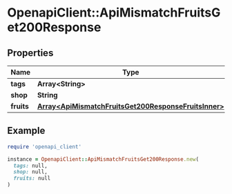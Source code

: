 # OpenapiClient::ApiMismatchFruitsGet200Response

## Properties

| Name | Type | Description | Notes |
| ---- | ---- | ----------- | ----- |
| **tags** | **Array&lt;String&gt;** |  | [optional] |
| **shop** | **String** |  | [optional] |
| **fruits** | [**Array&lt;ApiMismatchFruitsGet200ResponseFruitsInner&gt;**](ApiMismatchFruitsGet200ResponseFruitsInner.md) |  | [optional] |

## Example

```ruby
require 'openapi_client'

instance = OpenapiClient::ApiMismatchFruitsGet200Response.new(
  tags: null,
  shop: null,
  fruits: null
)
```

